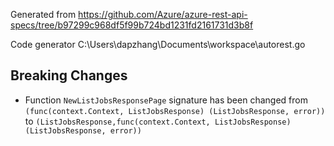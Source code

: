 
Generated from https://github.com/Azure/azure-rest-api-specs/tree/b97299c968df5f99b724bd1231fd2161731d3b8f

Code generator C:\Users\dapzhang\Documents\workspace\autorest.go

## Breaking Changes

- Function `NewListJobsResponsePage` signature has been changed from `(func(context.Context, ListJobsResponse) (ListJobsResponse, error))` to `(ListJobsResponse,func(context.Context, ListJobsResponse) (ListJobsResponse, error))`

